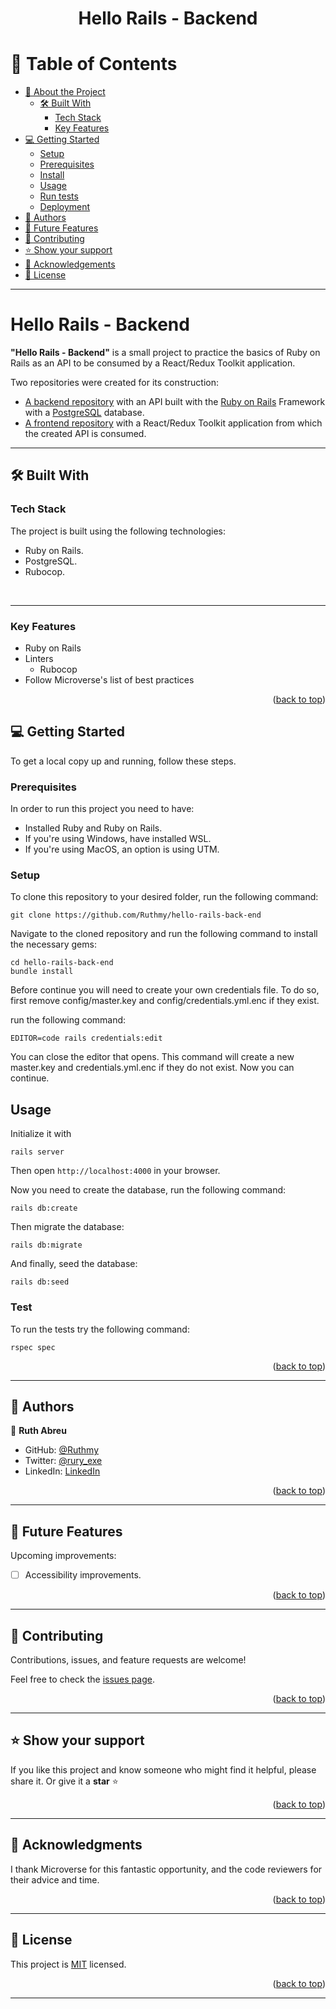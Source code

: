 <a name="readme-top"></a>

<div align="center">
<!-- <img src="./app/assets/images/logo_white.png" width="150px"> -->
  <h1><b>Hello Rails - Backend</b></h1>
</div>


<!-- TABLE OF CONTENTS -->

# 📗 Table of Contents

- [📖 About the Project](#about-project)
  - [🛠 Built With](#built-with)
    - [Tech Stack](#tech-stack)
    - [Key Features](#key-features)
    <!-- - [🚀 Live Demo](#live-demo) -->
- [💻 Getting Started](#getting-started)
  - [Setup](#setup)
  - [Prerequisites](#prerequisites)
  - [Install](#install)
  - [Usage](#usage)
  - [Run tests](#run-tests)
  - [Deployment](#triangular_flag_on_post-deployment)
- [👥 Authors](#authors)
- [🔭 Future Features](#future-features)
- [🤝 Contributing](#contributing)
- [⭐️ Show your support](#support)
- [🙏 Acknowledgements](#acknowledgements)
- [📝 License](#license)

---

<!-- PROJECT DESCRIPTION -->

#  Hello Rails - Backend <a name="about-project"></a>

**"Hello Rails - Backend"** is a small project to practice the basics of Ruby on Rails as an API to be consumed by a React/Redux Toolkit application.

Two repositories were created for its construction:
- [A backend repository](https://github.com/Ruthmy/hello-rails-back-end) with an API built with the [Ruby on Rails](https://rubyonrails.org/) Framework with a [PostgreSQL](https://www.postgresql.org/) database.
- [A frontend repository](https://github.com/Ruthmy/hello-react-front-end) with a React/Redux Toolkit application from which the created API is consumed.


---


## 🛠 Built With <a name="built-with"></a>

### Tech Stack

The project is built using the following technologies:

* Ruby on Rails.
* PostgreSQL.
* Rubocop.

<br>

---

<!-- Features -->

### Key Features <a name="key-features"></a>

<ul>
  <li>Ruby on Rails</li>
  <li>Linters
    <ul>
      <li>Rubocop</li>
    </ul>
  </li>
  <li>Follow Microverse's list of best practices</li>
</ul>

<p align="right">(<a href="#readme-top">back to top</a>)</p>

<!-- ---


## 🚀 Live Demo <a name="live-demo"></a>

- 🎤 [Project presentation: video demo](https://www.loom.com/share/a57b45a0708545d9bac18071ead813e2?sid=bbd6e390-585b-487b-8157-76dc5cb071ee)
- [Live Demo Link](https://budget-app-st58.onrender.com)


<p align="right">(<a href="#readme-top">back to top</a>)</p> -->



<!-- GETTING STARTED -->

## 💻 Getting Started <a name="getting-started"></a>

To get a local copy up and running, follow these steps.

### Prerequisites
In order to run this project you need to have:

- Installed Ruby and Ruby on Rails.
- If you're using Windows, have installed WSL.
- If you're using MacOS, an option is using UTM.

### Setup
To clone this repository to your desired folder, run the following command: <br>

```
git clone https://github.com/Ruthmy/hello-rails-back-end
```

Navigate to the cloned repository and run the following command to install the necessary gems:
```
cd hello-rails-back-end
bundle install
```
Before continue you will need to create your own credentials file. To do so, first remove config/master.key and config/credentials.yml.enc if they exist.

run the following command:
```
EDITOR=code rails credentials:edit 
```
You can close the editor that opens. This command will create a new master.key and credentials.yml.enc if they do not exist. Now you can continue.

## Usage
Initialize it with
```
rails server
```
Then open `http://localhost:4000` in your browser.

Now you need to create the database, run the following command:
```
rails db:create
```
Then migrate the database:
```
rails db:migrate
```
And finally, seed the database:
```
rails db:seed
```

### Test
To run the tests try the following command:
```
rspec spec
```


<p align="right">(<a href="#readme-top">back to top</a>)</p>

---

<!-- AUTHORS -->

## 👥 Authors <a name="authors"></a>


👤 **Ruth Abreu**

- GitHub: [@Ruthmy](https://github.com/Ruthmy)
- Twitter: [@rury_exe](https://twitter.com/rury_exe)
- LinkedIn: [LinkedIn](https://linkedin.com/in/ruth-abreu)


<p align="right">(<a href="#readme-top">back to top</a>)</p>

---

<!-- FUTURE FEATURES -->

## 🔭 Future Features <a name="future-features"></a>

Upcoming improvements:

- [ ] Accessibility improvements.

<p align="right">(<a href="#readme-top">back to top</a>)</p>

---

<!-- CONTRIBUTING -->

## 🤝 Contributing <a name="contributing"></a>

Contributions, issues, and feature requests are welcome!

Feel free to check the [issues page](https://github.com/Ruthmy/hello-rails-back-end/issues).

<p align="right">(<a href="#readme-top">back to top</a>)</p>

---

<!-- SUPPORT -->

## ⭐️ Show your support <a name="support"></a>

If you like this project and know someone who might find it helpful, please share it.
Or give it a **star** ⭐️

<p align="right">(<a href="#readme-top">back to top</a>)</p>

---

<!-- ACKNOWLEDGEMENTS -->

## 🙏 Acknowledgments <a name="acknowledgements"></a>

I thank Microverse for this fantastic opportunity, and the code reviewers for their advice and time.


<p align="right">(<a href="#readme-top">back to top</a>)</p>

---

<!-- LICENSE -->

## 📝 License <a name="license"></a>

This project is [MIT](./LICENSE) licensed.

<p align="right">(<a href="#readme-top">back to top</a>)</p>

---